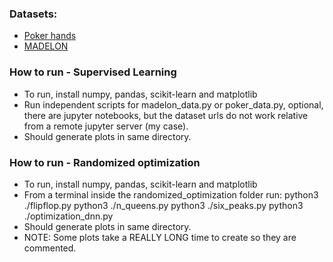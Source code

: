 ### Datasets:

- [Poker hands](http://archive.ics.uci.edu/ml/datasets/Poker+Hand)
- [MADELON](https://archive.ics.uci.edu/ml/datasets/Madelon)

### How to run - Supervised Learning

- To run, install numpy, pandas, scikit-learn and matplotlib
- Run independent scripts for madelon_data.py or poker_data.py, optional, 
  there are jupyter notebooks, but the dataset urls do not work relative from a remote jupyter server (my case).
- Should generate plots in same directory.


### How to run - Randomized optimization
- To run, install numpy, pandas, scikit-learn and matplotlib
- From a terminal inside the randomized_optimization folder run:
    python3 ./flipflop.py
    python3 ./n_queens.py
    python3 ./six_peaks.py
    python3 ./optimization_dnn.py
- Should generate plots in same directory.
- NOTE: Some plots take a REALLY LONG time to create so they are commented.